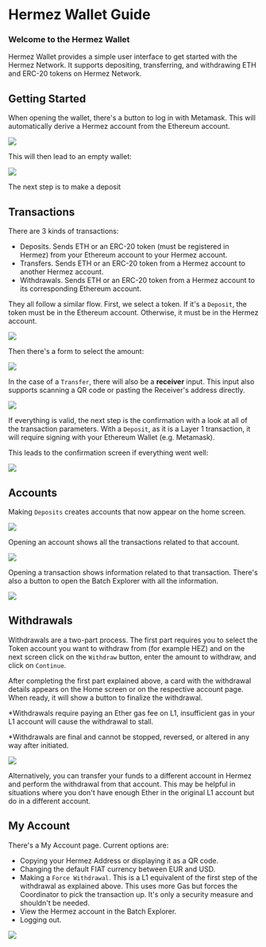 # Hermez Wallet Guide

### Welcome to the Hermez Wallet

Hermez Wallet provides a simple user interface to get started with the Hermez Network. It supports depositing, transferring, and withdrawing ETH and ERC-20 tokens on Hermez Network. 

## Getting Started 

When opening the wallet, there's a button to log in with Metamask. This will automatically derive a Hermez account from the Ethereum account.

![](wallet/hw-login.png)

This will then lead to an empty wallet:

![](wallet/hw-empty.png)

The next step is to make a deposit

## Transactions

There are 3 kinds of transactions:

- Deposits. Sends ETH or an ERC-20 token (must be registered in Hermez) from your Ethereum account to your Hermez account.
- Transfers. Sends ETH or an ERC-20 token from a Hermez account to another Hermez account.
- Withdrawals. Sends ETH or an ERC-20 token from a Hermez account to its corresponding Ethereum account.

They all follow a similar flow. First, we select a token. If it's a `Deposit`, the token must be in the Ethereum account. Otherwise, it must be in the Hermez account.

![](wallet/hw-deposit-accounts.png)

Then there's a form to select the amount:

![](wallet/hw-deposit-form.png)

In the case of a `Transfer`, there will also be a **receiver** input. This input also supports scanning a QR code or pasting the Receiver's address directly.

![](wallet/hw-tx-form.png)

If everything is valid, the next step is the confirmation with a look at all of the transaction parameters. With a `Deposit`, as it is a Layer 1 transaction, it will require signing with your Ethereum Wallet (e.g. Metamask).

This leads to the confirmation screen if everything went well:

![](wallet/hw-deposit-confirm)

## Accounts

Making `Deposits` creates accounts that now appear on the home screen.

![](wallet/hw-home.png)

Opening an account shows all the transactions related to that account.

![](wallet/hw-account.png)

Opening a transaction shows information related to that transaction. There's also a button to open the Batch Explorer with all the information.

![](wallet/hw-tx.png)

## Withdrawals

Withdrawals are a two-part process. The first part requires you to select the Token account you want to withdraw from (for example HEZ) and on the next screen click on the `Withdraw` button, enter the amount to withdraw, and click on `Continue`.

After completing the first part explained above, a card with the withdrawal details appears on the Home screen or on the respective account page. When ready, it will show a button to finalize the withdrawal.

*Withdrawals require paying an Ether gas fee on L1, insufficient gas in your L1 account will cause the withdrawal to stall. 

*Withdrawals are final and cannot be stopped, reversed, or altered in any way after initiated.  

![](wallet/hw-withdraw.png)

Alternatively, you can transfer your funds to a different account in Hermez and perform the withdrawal from that account. This may be helpful in situations where you don't have enough Ether in the original L1 account but do in a different account.

## My Account

There's a My Account page. Current options are:

- Copying your Hermez Address or displaying it as a QR code.
- Changing the default FIAT currency between EUR and USD.
- Making a `Force Withdrawal`. This is a L1 equivalent of the first step of the withdrawal as explained above. This uses more Gas but forces the Coordinator to pick the transaction up. It's only a security measure and shouldn't be needed.
- View the Hermez account in the Batch Explorer.
- Logging out.

![](wallet/hw-settings.png)
